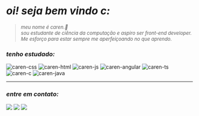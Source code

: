 # *oi! seja bem vindo c:*

> <font size="2">*meu nome é caren.🤎
<br>sou estudante de ciência da computação e aspiro ser front-end developer. Me esforço para estar sempre me aperfeiçoando no que aprendo.*</font>

### *tenho estudado:*
<div>
<img alt="caren-css" src="https://img.shields.io/badge/CSS3-F2F2F2?logo=css3&logoColor=1572B6&style=for-the-badge">
<img alt="caren-html" src="https://img.shields.io/badge/HTML5-F2F2F2?logo=html5&logoColor=E34F26&style=for-the-badge">
<img alt="caren-js" src="https://img.shields.io/badge/JavaScript-F2F2F2?logo=javascript&logoColor=F7DF1E&style=for-the-badge">
<img alt="caren-angular" src="https://img.shields.io/badge/Angular-F2F2F2?logo=angular&logoColor=0F0F11&style=for-the-badge">
<img alt="caren-ts" src="https://img.shields.io/badge/TypeScript-F2F2F2?logo=typescript&logoColor=3178C6&style=for-the-badge">
<img alt="caren-c" src="https://img.shields.io/badge/C-F2F2F2?logo=C&logoColor=3178C6&style=for-the-badge">
<img alt="caren-java" src="https://img.shields.io/badge/Java-F2F2F2?logo=openjdk&logoColor=3178C6&style=for-the-badge">
</div>

---

### *entre em contato:*
<div>
<a href="mailto:caren.divino@gmail.com" target="_blank"><img src="https://img.shields.io/badge/-Gmail-fff?style=for-the-badge&logo=gmail&logoColor=23E4405F" target="_blank"></a>
<a href="https://www.linkedin.com/in/carendvn/" target="_blank"><img src="https://img.shields.io/badge/-LinkedIn-fff?style=for-the-badge&logo=linkedin&logoColor=4E5FBF" target="_blank"></a>
<a href="https://www.instagram.com/carendivino/" target="_blank"><img src="https://img.shields.io/badge/-Instagram-fff?style=for-the-badge&logo=instagram&logoColor=23E4405F" target="_blank"></a>
</div>

